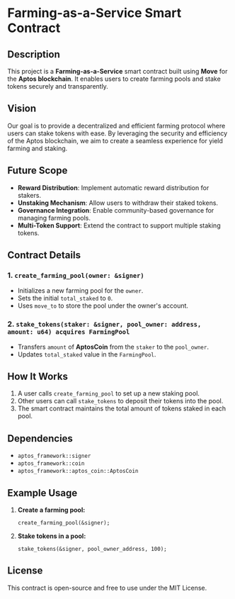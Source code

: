 # Farming-as-a-Service Smart Contract

## Description
This project is a **Farming-as-a-Service** smart contract built using **Move** for the **Aptos blockchain**. It enables users to create farming pools and stake tokens securely and transparently.

## Vision
Our goal is to provide a decentralized and efficient farming protocol where users can stake tokens with ease. By leveraging the security and efficiency of the Aptos blockchain, we aim to create a seamless experience for yield farming and staking.

## Future Scope
- **Reward Distribution**: Implement automatic reward distribution for stakers.
- **Unstaking Mechanism**: Allow users to withdraw their staked tokens.
- **Governance Integration**: Enable community-based governance for managing farming pools.
- **Multi-Token Support**: Extend the contract to support multiple staking tokens.

## Contract Details

### 1. `create_farming_pool(owner: &signer)`
- Initializes a new farming pool for the `owner`.
- Sets the initial `total_staked` to `0`.
- Uses `move_to` to store the pool under the owner's account.

### 2. `stake_tokens(staker: &signer, pool_owner: address, amount: u64) acquires FarmingPool`
- Transfers `amount` of **AptosCoin** from the `staker` to the `pool_owner`.
- Updates `total_staked` value in the `FarmingPool`.

## How It Works
1. A user calls `create_farming_pool` to set up a new staking pool.
2. Other users can call `stake_tokens` to deposit their tokens into the pool.
3. The smart contract maintains the total amount of tokens staked in each pool.

## Dependencies
- `aptos_framework::signer`
- `aptos_framework::coin`
- `aptos_framework::aptos_coin::AptosCoin`

## Example Usage
1. **Create a farming pool:**
   ```move
   create_farming_pool(&signer);
   ```
2. **Stake tokens in a pool:**
   ```move
   stake_tokens(&signer, pool_owner_address, 100);
   ```

## License
This contract is open-source and free to use under the MIT License.

